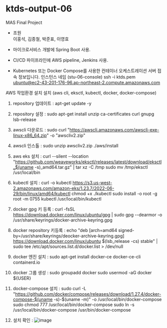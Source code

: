 # ktds-output-06
MAS Final Project

- 조원  
이홍석, 김종철, 박준표, 이영효



- 마이크로서비스 개발에 Spring Boot 사용.
- CI/CD 파이프라인에 AWS pipeline, Jenkins 사용.
- Kubernetes 또는 Docker Compose를 사용한 컨테이너 오케스트레이션
서버 접속 정보입니다.
인스턴스 네임 (stu-06-console)
ssh -i ktds.pem ubuntu@ec2-43-201-176-96.ap-northeast-2.compute.amazonaws.com

AWS 작업환경 설치 설치 (aws cli, eksctl, kubectl, docker, docker-compose)
1. repository 업데이트 :
  apt-get update -y

2. repository 설정 :
  sudo apt-get install unzip ca-certificates curl gnupg lsb-release

3. awscli 다운로드 :
  sudo curl "https://awscli.amazonaws.com/awscli-exe-linux-x86_64.zip" -o "awscliv2.zip"

4. awscli 인스톨 :
   sudo unzip awscliv2.zip
   ./aws/install 

5. aws eks 설치 :
   curl --silent --location "https://github.com/weaveworks/eksctl/releases/latest/download/eksctl_$(uname -s)_amd64.tar.gz" | tar xz -C /tmp
   sudo mv /tmp/eksctl /usr/local/bin

6. kubectl 설치 :
   curl -o kubectl https://s3.us-west-2.amazonaws.com/amazon-eks/1.23.7/2022-06-29/bin/linux/amd64/kubectl
   chmod +x ./kubectl
   sudo install -o root -g root -m 0755 kubectl  /usr/local/bin/kubectl

7. docker gpg 키 등록 :
   curl -fsSL https://download.docker.com/linux/ubuntu/gpg | sudo gpg --dearmor -o /usr/share/keyrings/docker-archive-keyring.gpg

8. docker repository 키등록 :
   echo "deb [arch=amd64 signed-by=/usr/share/keyrings/deocker-archive-keyring.gpg] https://download.docker.com/linux/ubuntu $(lsb_release -cs) stable" | sudo tee /etc/apt/sources.list.d/docker.list > /dev/null

9. docker 엔진 설치 :
   sudo apt-get install docker-ce docker-ce-cli containerd.io

10. docker 그룹 생성 :
   sudo groupadd docker
   sudo usermod -aG docker ${USER}

11.  docker-compose  설치 :
    sudo curl -L "https://github.com/docker/compose/releases/download/1.27.4/docker-compose-$(uname -s)-$(uname -m)" -o /usr/local/bin/docker-compose
	sudo chmod 777 /usr/local/bin/docker-compose
	sudo ln -s /usr/local/bin/docker-compose /usr/bin/docker-compose

12. 설치 확인 :
![image](https://github.com/TheWitcher3/ktds-output-06/assets/10649803/db1ef677-84ff-4d10-82ad-388ad657783a)

